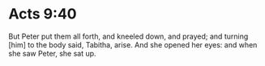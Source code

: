 # Acts 9:40

But Peter put them all forth, and kneeled down, and prayed; and turning [him] to the body said, Tabitha, arise. And she opened her eyes: and when she saw Peter, she sat up.